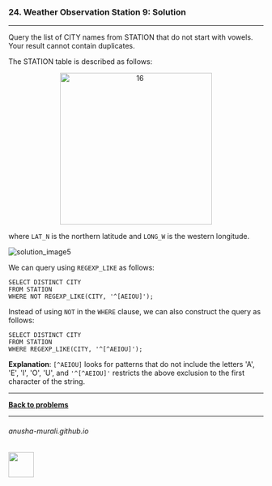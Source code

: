 ### 24. Weather Observation Station 9: Solution

---
Query the list of CITY names from STATION that do not start with vowels. Your result cannot contain duplicates.


The STATION table is described as follows:

<p align="center">
<img width="300" alt="16" src="https://github.com/user-attachments/assets/32081b67-bab3-4d54-9780-cbf8cc7abee7" />
</p>

where `LAT_N` is the northern latitude and `LONG_W` is the western longitude.

![solution_image5](https://github.com/user-attachments/assets/82f796e0-28cb-4ef0-bcdc-1a701ce7db53)

We can query using `REGEXP_LIKE` as follows:

```
SELECT DISTINCT CITY
FROM STATION
WHERE NOT REGEXP_LIKE(CITY, '^[AEIOU]');
```

Instead of using `NOT` in the `WHERE` clause, we can also construct the query as follows:

```
SELECT DISTINCT CITY
FROM STATION
WHERE REGEXP_LIKE(CITY, '^[^AEIOU]');
```

**Explanation**: `[^AEIOU]` looks for patterns that do not include the letters 'A', 'E', 'I', 'O', 'U', and `'^[^AEIOU]'` restricts the above exclusion to the first character of the string.

---

**[Back to problems](./problems.md)**

* * *
###### anusha-murali.github.io

<img src="https://github.com/anusha-murali/anusha-murali.github.io/assets/111596338/639243aa-2857-4595-a65a-7852762bb002" width="50" height="50"/>
